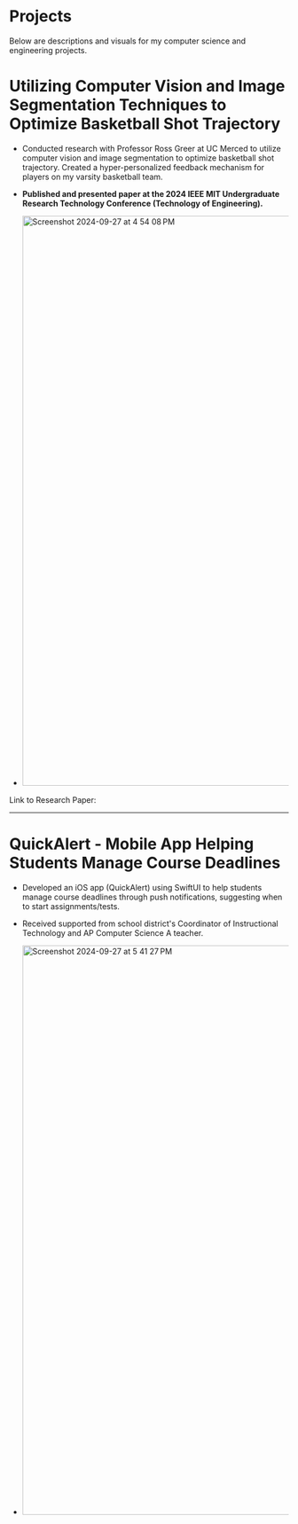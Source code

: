# Projects
Below are descriptions and visuals for my computer science and engineering projects.

# Utilizing Computer Vision and Image Segmentation Techniques to Optimize Basketball Shot Trajectory
* Conducted research with Professor Ross Greer at UC Merced to utilize computer vision and image segmentation to optimize basketball shot trajectory. Created a hyper-personalized feedback mechanism for players on my varsity basketball team.

* **Published and presented paper at the 2024 IEEE MIT Undergraduate Research Technology Conference (Technology of Engineering).**
* <img width="1028" alt="Screenshot 2024-09-27 at 4 54 08 PM" src="https://github.com/user-attachments/assets/d2e5f607-b96f-4434-b312-052416d48db2">

Link to Research Paper: 
_________________________________________________________________________________________________________________________________________



# QuickAlert - Mobile App Helping Students Manage Course Deadlines
* Developed an iOS app (QuickAlert) using SwiftUI to help students manage course deadlines through push notifications, suggesting when to start assignments/tests.
* Received supported from school district's Coordinator of Instructional Technology and AP Computer Science A teacher.

* <img width="1027" alt="Screenshot 2024-09-27 at 5 41 27 PM" src="https://github.com/user-attachments/assets/b8866876-19e4-46f6-a48a-a4ad69e2cc8f">



